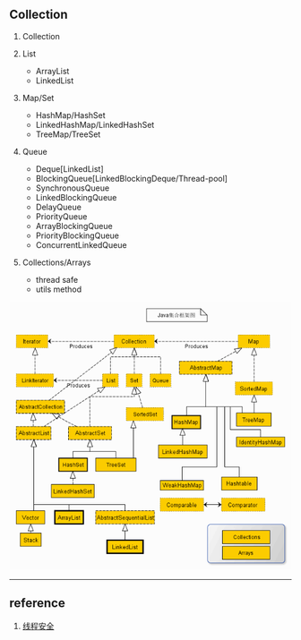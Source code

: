 ## Collection

1. Collection
2. List

   - ArrayList
   - LinkedList

3. Map/Set

   - HashMap/HashSet
   - LinkedHashMap/LinkedHashSet
   - TreeMap/TreeSet

4. Queue

   - Deque[LinkedList]
   - BlockingQueue[LinkedBlockingDeque/Thread-pool]
   - SynchronousQueue
   - LinkedBlockingQueue
   - DelayQueue
   - PriorityQueue
   - ArrayBlockingQueue
   - PriorityBlockingQueue
   - ConcurrentLinkedQueue

5. Collections/Arrays

   - thread safe
   - utils method

![avatar](/static/image/java/javase-collection.png)

---

## reference

1. [线程安全](https://mp.weixin.qq.com/s?__biz=MzAwMjI0ODk0NA==&mid=2451944303&idx=1&sn=6fc5a3198e4216eed667a26648028b71)

